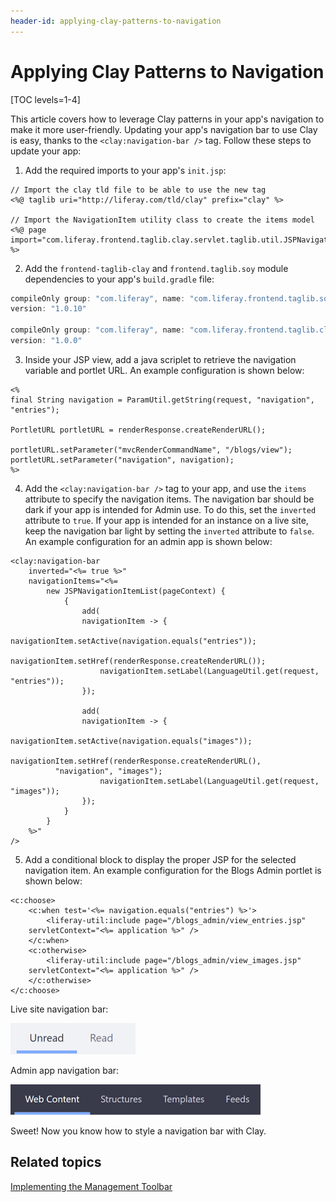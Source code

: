 ```yaml
---
header-id: applying-clay-patterns-to-navigation
---
```


# Applying Clay Patterns to Navigation

[TOC levels=1-4]

This article covers how to leverage Clay patterns in your app's navigation to 
make it more user-friendly. Updating your app's navigation bar to use Clay is 
easy, thanks to the `<clay:navigation-bar />` tag. Follow these steps to update 
your app:

1.  Add the required imports to your app's `init.jsp`:

```markup
// Import the clay tld file to be able to use the new tag
<%@ taglib uri="http://liferay.com/tld/clay" prefix="clay" %>

// Import the NavigationItem utility class to create the items model
<%@ page import="com.liferay.frontend.taglib.clay.servlet.taglib.util.JSPNavigationItemList" %>
```

2.  Add the `frontend-taglib-clay` and `frontend.taglib.soy` module dependencies 
    to your app's `build.gradle` file:

```groovy
compileOnly group: "com.liferay", name: "com.liferay.frontend.taglib.soy", 
version: "1.0.10"

compileOnly group: "com.liferay", name: "com.liferay.frontend.taglib.clay", 
version: "1.0.0"
```

3.  Inside your JSP view, add a java scriplet to retrieve the navigation 
    variable and portlet URL. An example configuration is shown below:

```markup
<%
final String navigation = ParamUtil.getString(request, "navigation", 
"entries");

PortletURL portletURL = renderResponse.createRenderURL();

portletURL.setParameter("mvcRenderCommandName", "/blogs/view");
portletURL.setParameter("navigation", navigation);
%>
```

4.  Add the `<clay:navigation-bar />` tag to your app, and use the `items` 
    attribute to specify the navigation items. The navigation bar should be dark 
    if your app is intended for Admin use. To do this, set the `inverted` 
    attribute to `true`. If your app is intended for an instance on a live site, 
    keep the navigation bar light by setting the `inverted` attribute to 
    `false`. An example configuration for an admin app is shown below:

```markup
<clay:navigation-bar
	inverted="<%= true %>"
	navigationItems="<%=
		new JSPNavigationItemList(pageContext) {
			{
				add(
				navigationItem -> {
					navigationItem.setActive(navigation.equals("entries"));
					navigationItem.setHref(renderResponse.createRenderURL());
					navigationItem.setLabel(LanguageUtil.get(request, "entries"));
				});

				add(
				navigationItem -> {
					navigationItem.setActive(navigation.equals("images"));
					navigationItem.setHref(renderResponse.createRenderURL(), 
          "navigation", "images");
					navigationItem.setLabel(LanguageUtil.get(request, "images"));
				});
			}
		}
	%>"
/>
```

5.  Add a conditional block to display the proper JSP for the selected 
    navigation item. An example configuration for the Blogs Admin portlet is 
    shown below:

```markup
<c:choose>
	<c:when test='<%= navigation.equals("entries") %>'>
		<liferay-util:include page="/blogs_admin/view_entries.jsp" 
    servletContext="<%= application %>" />
	</c:when>
	<c:otherwise>
		<liferay-util:include page="/blogs_admin/view_images.jsp" 
    servletContext="<%= application %>" />
	</c:otherwise>
</c:choose>
```

Live site navigation bar:

![Figure 1: The navigation bar should be light for apps on the live site.](../../../images/clay-patterns-navbar.png)

Admin app navigation bar:

![Figure 2: The navigation bar should be dark (inverted) in admin apps.](../../../images/clay-patterns-navbar-inverted.png)

Sweet! Now you know how to style a navigation bar with Clay. 

## Related topics

[Implementing the Management Toolbar](/docs/7-2/frameworks/-/knowledge_base/f/implementing-the-management-toolbar)
